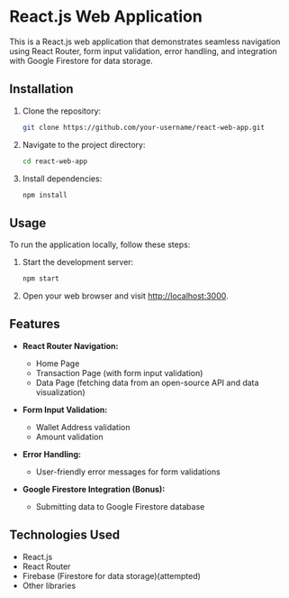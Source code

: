 # React.js Web Application

This is a React.js web application that demonstrates seamless navigation using React Router, form input validation, error handling, and integration with Google Firestore for data storage.

## Installation

1. Clone the repository:

    ```bash
    git clone https://github.com/your-username/react-web-app.git
    ```

2. Navigate to the project directory:

    ```bash
    cd react-web-app
    ```

3. Install dependencies:

    ```bash
    npm install
    ```

## Usage

To run the application locally, follow these steps:

1. Start the development server:

    ```bash
    npm start
    ```

2. Open your web browser and visit [http://localhost:3000](http://localhost:3000).

## Features

- **React Router Navigation:**
  - Home Page
  - Transaction Page (with form input validation)
  - Data Page (fetching data from an open-source API and data visualization)

- **Form Input Validation:**
  - Wallet Address validation
  - Amount validation

- **Error Handling:**
  - User-friendly error messages for form validations

- **Google Firestore Integration (Bonus):**
  - Submitting data to Google Firestore database

## Technologies Used

- React.js
- React Router
- Firebase (Firestore for data storage)(attempted)
- Other libraries 
